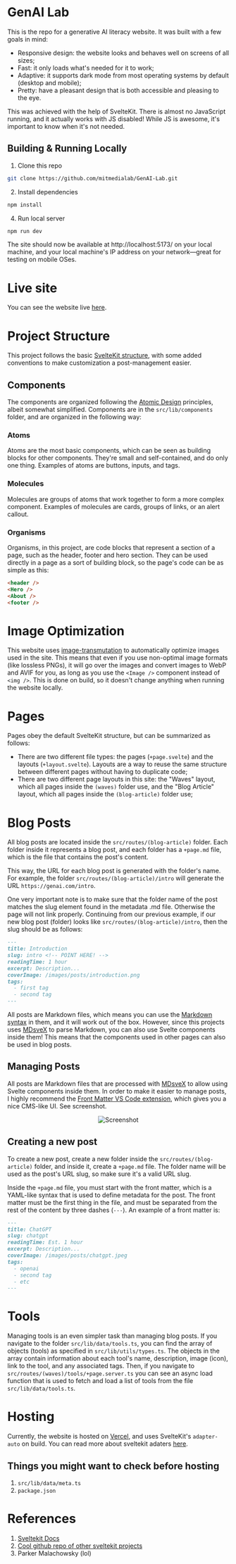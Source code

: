 # GenAI Lab

This is the repo for a generative AI literacy website.
It was built with a few goals in mind:

- Responsive design: the website looks and behaves well on screens of all sizes;
- Fast: it only loads what's needed for it to work;
- Adaptive: it supports dark mode from most operating systems by default (desktop and mobile);
- Pretty: have a pleasant design that is both accessible and pleasing to the eye.

This was achieved with the help of SvelteKit. There is almost no JavaScript running, and it actually works with JS disabled! While JS is awesome, it's important to know when it's not needed.

## Building & Running Locally

1. Clone this repo

```bash
git clone https://github.com/mitmedialab/GenAI-Lab.git
```

2. Install dependencies

```bash
npm install
```

4. Run local server

```bash
npm run dev
```

The site should now be available at http://localhost:5173/ on your local machine, and your local machine's IP address on your network—great for testing on mobile OSes.

# Live site

You can see the website live [here](https://gen-ai-lab-sage.vercel.app/).

# Project Structure

This project follows the basic [SvelteKit structure](https://kit.svelte.dev/docs/project-structure), with some added conventions to make customization a post-management easier.

## Components

The components are organized following the [Atomic Design](https://medium.com/@WeAreMobile1st/atomic-design-getting-started-916bc81bad0e) principles, albeit somewhat simplified. Components are in the `src/lib/components` folder, and are organized in the following way:

### Atoms

Atoms are the most basic components, which can be seen as building blocks for other components. They're small and self-contained, and do only one thing. Examples of atoms are buttons, inputs, and tags.

### Molecules

Molecules are groups of atoms that work together to form a more complex component. Examples of molecules are cards, groups of links, or an alert callout.

### Organisms

Organisms, in this project, are code blocks that represent a section of a page, such as the header, footer and hero section. They can be used directly in a page as a sort of building block, so the page's code can be as simple as this:

<CodeBlock lang="html" filename="+page.svelte">

```html
<header />
<Hero />
<About />
<footer />
```

</CodeBlock>

# Image Optimization

This website uses [image-transmutation](https://github.com/matfantinel/image-transmutation) to automatically optimize images used in the site. This means that even if you use non-optimal image formats (like lossless PNGs), it will go over the images and convert images to WebP and AVIF for you, as long as you use the `<Image />` component instead of `<img />`. This is done on build, so it doesn't change anything when running the website locally.

# Pages

Pages obey the default SvelteKit structure, but can be summarized as follows:

- There are two different file types: the pages (`+page.svelte`) and the layouts (`+layout.svelte`). Layouts are a way to reuse the same structure between different pages without having to duplicate code;
- There are two different page layouts in this site: the "Waves" layout, which all pages inside the `(waves)` folder use, and the "Blog Article" layout, which all pages inside the `(blog-article)` folder use;

# Blog Posts

All blog posts are located inside the `src/routes/(blog-article)` folder. Each folder inside it represents a blog post, and each folder has a `+page.md` file, which is the file that contains the post's content.

This way, the URL for each blog post is generated with the folder's name. For example, the folder `src/routes/(blog-article)/intro` will generate the URL `https://genai.com/intro`.

One very important note is to make sure that the folder name of the post matches the slug element found in the metadata .md file. Otherwise the page will not link properly. Continuing from our previous example, if our new blog post (folder) looks like `src/routes/(blog-article)/intro`, then the slug should be as follows:

```md
---
title: Introduction
slug: intro <!-- POINT HERE! -->
readingTime: 1 hour
excerpt: Description...
coverImage: /images/posts/introduction.png
tags:
  - first tag
  - second tag
---
```

All posts are Markdown files, which means you can use the [Markdown syntax](https://www.markdownguide.org/basic-syntax) in them, and it will work out of the box. However, since this projects uses [MDsveX](https://mdsvex.pngwn.io/) to parse Markdown, you can also use Svelte components inside them! This means that the components used in other pages can also be used in blog posts.

## Managing Posts

All posts are Markdown files that are processed with [MDsveX](https://mdsvex.pngwn.io/) to allow using Svelte components inside them. In order to make it easier to manage posts, I highly recommend the [Front Matter VS Code extension](https://frontmatter.codes/), which gives you a nice CMS-like UI. See screenshot.

<p align="center">
    <img src="static/readme/frontmatter.png" alt="Screenshot" />
</p>

## Creating a new post

To create a new post, create a new folder inside the `src/routes/(blog-article)` folder, and inside it, create a `+page.md` file. The folder name will be used as the post's URL slug, so make sure it's a valid URL slug.

Inside the `+page.md` file, you must start with the front matter, which is a YAML-like syntax that is used to define metadata for the post. The front matter must be the first thing in the file, and must be separated from the rest of the content by three dashes (`---`). An example of a front matter is:

<CodeBlock lang="markdown">

```md
---
title: ChatGPT
slug: chatgpt
readingTime: Est. 1 hour
excerpt: Description...
coverImage: /images/posts/chatgpt.jpeg
tags:
  - openai
  - second tag
  - etc
---
```

</CodeBlock>

# Tools

Managing tools is an even simpler task than managing blog posts. If you navigate to the folder `src/lib/data/tools.ts`, you can find the array of objects (tools) as specified in `src/lib/utils/types.ts`. The objects in the array contain information about each tool's name, description, image (icon), link to the tool, and any associated tags. Then, if you navigate to `src/routes/(waves)/tools/+page.server.ts` you can see an async load function that is used to fetch and load a list of tools from the file `src/lib/data/tools.ts`.

# Hosting

Currently, the website is hosted on [Vercel](https://vercel.com/), and uses SvelteKit's `adapter-auto` on build. You can read more about sveltekit adaters [here](https://kit.svelte.dev/docs/adapters).

## Things you might want to check before hosting

1.  `src/lib/data/meta.ts`
2.  `package.json`

# References

1. [Sveltekit Docs](https://kit.svelte.dev/docs/introduction)
2. [Cool github repo of other sveltekit projects](https://github.com/janosh/awesome-sveltekit)
3. Parker Malachowsky (lol)
